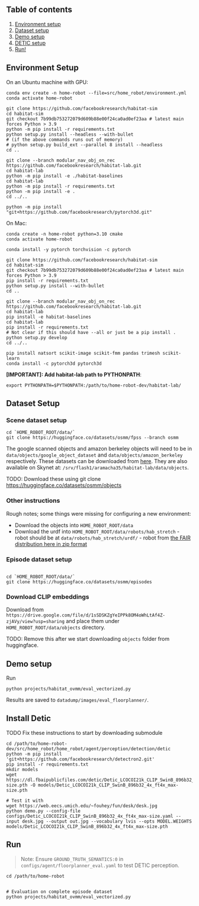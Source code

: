 ## Table of contents
   1. [Environment setup](#environment-setup)
   2. [Dataset setup](#dataset-setup)
   3. [Demo setup](#demo-setup)
   4. [DETIC setup](#install-detic)
   5. [Run!](#run)

## Environment Setup

On an Ubuntu machine with GPU:
```
conda env create -n home-robot --file=src/home_robot/environment.yml
conda activate home-robot

git clone https://github.com/facebookresearch/habitat-sim
cd habitat-sim
git checkout 7b99db753272079d609b88e00f24ca0ad0ef23aa # latest main forces Python > 3.9
python -m pip install -r requirements.txt
python setup.py install --headless --with-bullet
# (if the above commands runs out of memory) 
# python setup.py build_ext --parallel 8 install --headless
cd ..

git clone --branch modular_nav_obj_on_rec https://github.com/facebookresearch/habitat-lab.git
cd habitat-lab
python -m pip install -e ./habitat-baselines
cd habitat-lab
python -m pip install -r requirements.txt
python -m pip install -e .
cd ../..

python -m pip install "git+https://github.com/facebookresearch/pytorch3d.git"
```

On Mac:
```
conda create -n home-robot python=3.10 cmake
conda activate home-robot

conda install -y pytorch torchvision -c pytorch

git clone https://github.com/facebookresearch/habitat-sim
cd habitat-sim
git checkout 7b99db753272079d609b88e00f24ca0ad0ef23aa # latest main forces Python > 3.9
pip install -r requirements.txt
python setup.py install --with-bullet
cd ..

git clone --branch modular_nav_obj_on_rec https://github.com/facebookresearch/habitat-lab.git
cd habitat-lab
pip install -e habitat-baselines
cd habitat-lab
pip install -r requirements.txt
# Not clear if this should have --all or just be a pip install .
python setup.py develop
cd ../..

pip install natsort scikit-image scikit-fmm pandas trimesh scikit-learn
conda install -c pytorch3d pytorch3d
```

**[IMPORTANT]: Add habitat-lab path to PYTHONPATH**:

```
export PYTHONPATH=$PYTHONPATH:/path/to/home-robot-dev/habitat-lab/
```

## Dataset Setup

### Scene dataset setup 

```
cd `HOME_ROBOT_ROOT/data/`
git clone https://huggingface.co/datasets/osmm/fpss --branch osmm
```

The google scanned objects and amazon berkeley objects will need to be in `data/objects/google_object_dataset` and `data/objects/amazon_berkeley` respectively. These datasets can be downloaded from [here](https://drive.google.com/drive/u/0/folders/1Qs99bMMC7ZpZwksZYDC_IkNqK_IB6ONU). They are also available on Skynet at: `/srv/flash1/aramacha35/habitat-lab/data/objects`.

TODO: Download these using git clone https://huggingface.co/datasets/osmm/objects

### Other instructions

Rough notes; some things were missing for configuring a new environment:
  - Download the objects into `HOME_ROBOT_ROOT/data`
  - Download the urdf into `HOME_ROBOT_ROOT/data/robots/hab_stretch` - robot should be at `data/robots/hab_stretch/urdf/` - robot from [the FAIR distribution here in zip format](http://dl.fbaipublicfiles.com/habitat/robots/hab_stretch_v1.0.zip)


### Episode dataset setup
```

cd `HOME_ROBOT_ROOT/data/`
git clone https://huggingface.co/datasets/osmm/episodes
```

### Download CLIP embeddings
Download from `https://drive.google.com/file/d/1sSDSKZgYeIPPk8OM4oWhLtAf4Z-zjAVy/view?usp=sharing` and place them under `HOME_ROBOT_ROOT/data/objects` directory.

TODO: Remove this after we start downloading `objects` folder from huggingface.

## Demo setup

Run
```
python projects/habitat_ovmm/eval_vectorized.py
```

Results are saved to `datadump/images/eval_floorplanner/`.

## Install Detic
TODO Fix these instructions to start by downloading submodule
```
cd /path/to/home-robot-dev/src/home_robot/home_robot/agent/perception/detection/detic
python -m pip install 'git+https://github.com/facebookresearch/detectron2.git'
pip install -r requirements.txt
mkdir models
wget https://dl.fbaipublicfiles.com/detic/Detic_LCOCOI21k_CLIP_SwinB_896b32_4x_ft4x_max-size.pth -O models/Detic_LCOCOI21k_CLIP_SwinB_896b32_4x_ft4x_max-size.pth

# Test it with
wget https://web.eecs.umich.edu/~fouhey/fun/desk/desk.jpg
python demo.py --config-file configs/Detic_LCOCOI21k_CLIP_SwinB_896b32_4x_ft4x_max-size.yaml --input desk.jpg --output out.jpg --vocabulary lvis --opts MODEL.WEIGHTS models/Detic_LCOCOI21k_CLIP_SwinB_896b32_4x_ft4x_max-size.pth
```

## Run

> Note: Ensure `GROUND_TRUTH_SEMANTICS:0` in `configs/agent/floorplanner_eval.yaml` to test DETIC perception.

```
cd /path/to/home-robot


# Evaluation on complete episode dataset
python projects/habitat_ovmm/eval_vectorized.py
```
